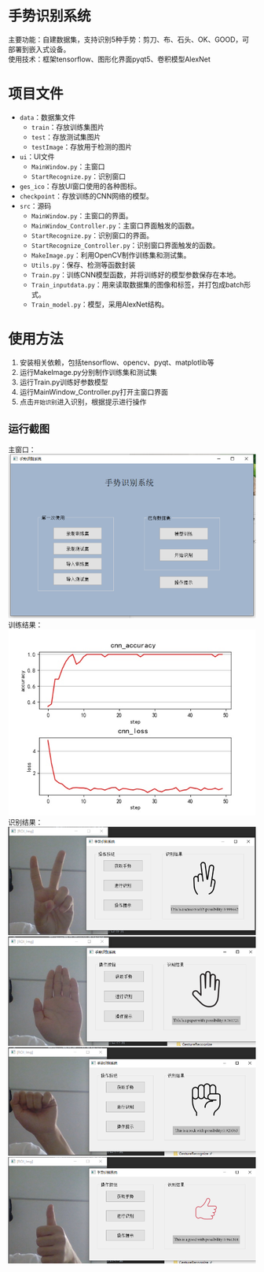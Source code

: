 # 手势识别系统
主要功能：自建数据集，支持识别5种手势：剪刀、布、石头、OK、GOOD，可部署到嵌入式设备。
<br>使用技术：框架tensorflow、图形化界面pyqt5、卷积模型AlexNet

# 项目文件
* `data`：数据集文件
  * `train`：存放训练集图片
  * `test`：存放测试集图片
  * `testImage`：存放用于检测的图片
* `ui`：UI文件
  * `MainWindow.py`：主窗口
  * `StartRecognize.py`：识别窗口
* `ges_ico`：存放UI窗口使用的各种图标。
* `checkpoint`：存放训练的CNN网络的模型。
* `src`：源码
  * `MainWindow.py`：主窗口的界面。
  * `MainWindow_Controller.py`：主窗口界面触发的函数。
  * `StartRecognize.py`：识别窗口的界面。
  * `StartRecognize_Controller.py`：识别窗口界面触发的函数。
  * `MakeImage.py`：利用OpenCV制作训练集和测试集。
  * `Utils.py`：保存、检测等函数封装
  * `Train.py`：训练CNN模型函数，并将训练好的模型参数保存在本地。
  * `Train_inputdata.py`：用来读取数据集的图像和标签，并打包成batch形式。
  * `Train_model.py`：模型，采用AlexNet结构。

# 使用方法
1. 安装相关依赖，包括tensorflow、opencv、pyqt、matplotlib等
2. 运行MakeImage.py分别制作训练集和测试集 
3. 运行Train.py训练好参数模型 
4. 运行MainWindow_Controller.py打开主窗口界面 
5. 点击`开始识别`进入识别，根据提示进行操作

## 运行截图
主窗口：
![主窗口](./ScreenShot/1.png)
训练结果：
![训练结果](ScreenShot/折线图.jpg)
识别结果：
![识别结果1](./ScreenShot/2.png)
![识别结果2](./ScreenShot/3.png)
![识别结果3](./ScreenShot/4.png)
![识别结果4](./ScreenShot/5.png)




